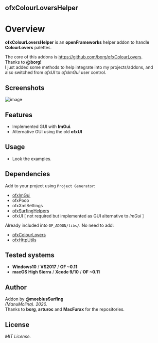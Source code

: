 ofxColourLoversHelper
------------------------------------

# Overview
**ofxColourLoversHelper** is an **openFrameworks** helper addon to handle **ColourLovers** palettes.
 
The core of this addons is https://github.com/borg/ofxColourLovers.  
Thanks to **@borg**!  
I just added some methods to help integrate into my projects/addons, and also switched from *ofxUI* to *ofxImGui* user control.

## Screenshots
![image](/readme_images/Capture_ofxImGui.PNG?raw=true "image")  

## Features
- Implemented GUI with **ImGui**.  
- Alternative GUI using the old **ofxUI**  


## Usage
 - Look the examples.

## Dependencies
Add to your project using ```Project Generator```:  
* [ofxImGui](https://github.com/moebiussurfing/ofxImGui_v5)
* ofxPoco  
* ofxXmlSettings
* [ofxSurfingHelpers](https://github.com/moebiussurfing/ofxSurfingHelpers)  
* ofxUI [ not required but implemented as GUI alternative to *ImGui* ]  

Already included into ```OF_ADDON/libs/```. No need to add:  
* [ofxColourLovers](https://github.com/borg/ofxColourLovers)  
* [ofxHttpUtils](https://github.com/arturoc/ofxHttpUtils)

## Tested systems
- **Windows10** / **VS2017** / **OF ~0.11**
- **macOS High Sierra** / **Xcode 9/10** / **OF ~0.11**

## Author
Addon by **@moebiusSurfing**  
*(ManuMolina). 2020.*  
Thanks to **borg**, **arturoc** and **MacFurax** for the repositories.  

## License
*MIT License.*